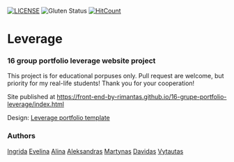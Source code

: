[![LICENSE](https://img.shields.io/badge/license-MIT-blue.svg?style=flat-square)](https://github.com/belauzas/HTML5-website-template/blob/master/LICENSE.md)
![Gluten Status](https://img.shields.io/badge/Gluten-Free-green.svg)
[![HitCount](http://hits.dwyl.com/front-end-by-rimantas/16-grupe-portfolio-leverage.svg)](http://hits.dwyl.com/front-end-by-rimantas/16-grupe-portfolio-leverage)

# Leverage
### 16 group portfolio leverage website project

This project is for educational porpuses only. Pull request are welcome, but priority for my real-life students! Thank you for your cooperation!

Site published at https://front-end-by-rimantas.github.io/16-grupe-portfolio-leverage/index.html

Design: [Leverage portfolio template](https://leverage.codings.dev/home-portfolio-2)

### Authors

[Ingrida](https://github.com/IngriJ)
[Evelina](https://github.com/evelinao1)
[Alina](https://github.com/TechNaa)
[Aleksandras](https://github.com/Aliux02)
[Martynas](https://github.com/devyni)
[Davidas](https://github.com/dawisteam)
[Vytautas](https://github.com/wycka0214)
